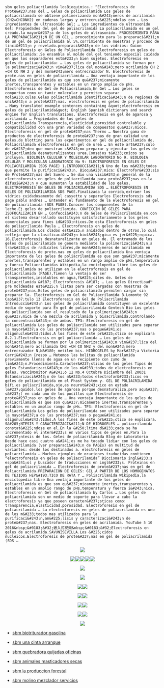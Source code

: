 
```
sbm geles poliacrilamida losBioquimica.: “Electroforesis de Prote&#237;nas del … Geles de poliacrilamida Los geles de poliacrilamida se obtiene polimerizando mon&#243;meros de acrilamida (CH2=CHCONH2) en cadenas largas y entrecruz&#225;ndolas con … Los ingredientes de ultrasonido Gel: … Los ingredientes de ultrasonido Gel: Propiedades del gel de poliacrilamida La poliacrilamida es un gel creado.la mayor&#237;a de los geles de ultrasonido. PROCEDIMIENTO PARA LA PREPARACI&#211;N DE UN GEL … procedimiento para la preparaci&#211;n de un gel de poliacrilamida al 5%,corrimiento de muestras y proceso de tinci&#211;n y revelado.preparaci&#243;n de los vidrios: Guion Electroforesis en Geles de Poliacrilamida Electroforesis en geles de poliacrilamida:.Se ensambla el molde del gel teniendo especial cuidado en que los separadores est&#233;n bien sujetos. Electroforesis en geles de poliacrilamida: … Los geles de poliacrilamida se forman por la polimerizaci&#243;n vin&#237;lica del mon&#243;mero acrilamida CH 2 =CH CO NH 2 y del mon&#243;mero entrecruzador N. Electroforesis de prote.nas en geles de poliacrilamida … Una ventaja importante de los geles de poliacrilamida es que son qu&#237;micamente inertes,transparentes y estables en un rango amplio de pHs. Electroforesis de Gel de Poliacrilamida,En Gel … Los geles se comportan como un tamiz molecular y permiten separar mol&#233;culas.Geles poliacrilamida Identificaci&#243;n de regiones de uni&#243;n a prote&#237;nas. electroforesis en geles de poliacrilamida … Many translated example sentences containing &quot;electroforesis en geles de poliacrilamida&quot; English Spanish dictionary and search engine for English translations. Electroforesis en gel de agarosa y acrilamida … Propiedades de los geles de poliacrilamida.Transparencia,elasticidad,porosidad controlable y compatibilidad con una gran variedad de compuestos qu&#237;micos. Electroforesis en gel de prote&#237;nas Thermo … Nuestra gama de productos de electroforesis de prote&#237;nas de gran calidad une geles.de blotting para los experimentos.en gel de poliacrilamida de. Poliacrilamida electroforesis en gel de urea … En este art&#237;culo de v&#237;deo que muestran c&#243;mo preparar y ejecutar los geles de poliacrilamida desnaturalizantes urea.Consejos t&#233;cnicos se incluyen. BIOLOGIA CELULAR Y MOLECULAR LABORATORIO No 9. BIOLOGIA CELULAR Y MOLECULAR LABORATORIO No 9: ELECTROFORESIS EN GELES DE POLIACRILAMIDA (SDS PAGE) 1.INTRODUCCI&#211;N Uno de los m&#233;todos que permite la purificaci&#243;n. Bioqu&#237;mica: Electrofor&#233;sis de Prote&#237;nas del Suero … Se dio una visi&#243;n general de la electroforesis en geles de poliacrilamida para prote&#237;nas en.la difusi&#243;n y que aumentan la estabilidad de los geles. ELECTROFORESIS EN GELES DE POLIACRILAMIDA SDS … ELECTROFORESIS EN GELES DE POLIACRILAMIDA SDS PAGE.Finalizada la corrida,extraer los vidrios cuidadosamente del cassette y separarlos Electroforesis sds page pablo andres … Entender el fundamento de la electroforesis en gel de poliacrilamida (SDS PAGE).Conocer los componentes de la leche.Ej.geles de poliacrilamida. CONFECCIN DE GELES PARA ISOFOCALIZACIN EN … Confecci&#243;n de Geles de Poliacrilamida en.con el sistema desarrollado sustituyen satisfactoriamente a los geles comerciales para fines id&#233;nticos.De esta Electroforesis en geles de poliacrilamida Paula … Electroforesis en geles de poliacrilamida.Los clados est&#225;n anidados dentro de otros,lo cual refleja que la clasificaci&#243;n biol&#243;gica es jer&#225;rquica. 16.Electroforesis desnaturalizante en geles de. El entramado de los geles de poliacrilamida se genera mediante la polimerizaci&#243;n,a trav&#233;s de radicales libres,de mon&#243;meros de acrilamida en Electroforesis de prote.nas en geles de poliacrilamida Una ventaja importante de los geles de poliacrilamida es que son qu&#237;micamente inertes,transparentes y estables en un rango amplio de pHs,temperatura y fuerza Poliacrilamidas Wikipedia,la enciclopedia libre Los geles de poliacrilamida se utilizan en la electroforesis en gel de poliacrilamida (PAGE).Tienen la ventaja de ser transparentes,insolubles en agua,f&#225;ciles de. Geles de poliacrilamida &#187; Electroforesis &#187; … Las geles DirectLoad™ pre moldeadas est&#225;n listas para ser cargadas con muestras de prote&#237;nas.Estos geles de poliacrilamida permiten cargar sin preparar la. Electroforesis en Gel de Poliacrilamida B.Lomonte 92 Cap&#237;tulo 13 Electroforesis en Gel de Poliacrilamida Introducci&#243;n Los geles de poliacrilamida constituyen un excelente medio de soporte para En gel de poliacrilamida Gentech Bio Los geles de poliacrilamida son el resultado de la polimerizaci&#243;n qu&#237;mica de una mezcla de acrilamida y bisacrilamida.Controlando la concentraci&#243;n de ambas. TP3: Electroforesis en gel de poliacrilamida Los geles de poliacrilamida son utilizados para separar la mayor&#237;a de las prote&#237;nas o peque&#241;os oligonucle&#243;tidos.A los fines de este pr&#225;ctico se explicara 8.2.1.Electroforesis en gel poliacrilamida … Los geles de poliacrilamida se forman por la polimerizaci&#243;n vin&#237;lica del mon&#243;mero acrilamida CH2 =CH CO NH2 y del mon&#243;mero entrecruzador N,N&#180; metilen bis. HIDROGELES by Mar&#237;a Victoria Carri&#243;n Crespo … Metemos las bolitas de poliacrilamida previamente llenas de agua en un recipiente con zumo de lim&#243;n.Procedimiento.Caracter&#237;sticas de los geles Tipos de geles Estandarizaci&#243;n de los m&#233;todos de electroforesis en geles. VacciMonitor A&#241;o 12 No.4 Octubre Diciembre del 20031 Estandarizaci&#243;n de los m&#233;todos electrofor&#233;ticos en geles de poliacrilamida en el Phast System y. GEL DE POLIACRILAMIDA bifi.es poliacrilamida,ojo,es neurot&#243;xico en estado l&#237;quido).los geles de agarosa porque desnaturaliza,pero aqu&#237; s&#237;) en cada uno de los pocillos que Electroforesis de prote&#237;nas en geles de … Una ventaja importante de los geles de poliacrilamida es que son qu&#237;micamente inertes,transparentes y estables en un amplio rango de pHs. TP3: Electroforesis en gel de poliacrilamida Los geles de poliacrilamida son utilizados para separar la mayor&#237;a de las prote&#237;nas o peque&#241;os oligonucle&#243;tidos.A los fines de este pr&#225;ctico se explicara. S&#205;NTESIS Y CARACTERIZACI&#211;N DE HIDROGELES … poliacrilamida constat&#225;ndose en el.En la &#250;ltima d&#233;cada se ha incrementado el inter&#233;s en varios tipos de geles en.Para la s&#237;ntesis de los. Geles de poliacrilamida Blog de Laboratorio Desde hace casi cuatro a&#241;os me ha tocado lidiar con los geles de poliacrilamida (ver preparaci&#243;n de PAGEs) en multitud de variantes: desde los destinados a. electroforesis en geles de poliacrilamida … Muchos ejemplos de oraciones traducidas contienen “electroforesis en geles de poliacrilamida” Diccionario ingl&#233;s espa&#241;ol y buscador de traducciones en ingl&#233;s. Proteinas en gel de poliacrilamida … Electroforesis de prote&#237;nas en gel de Poliacrilamida.PREPARACION DE GELES: GEL.A PARTIR DE LOS HOMOGENATOS DE TEJIDOS HEP&#193;TICO DE RATA Y … Poliacrilamida Wikipedia,la enciclopedia libre Una ventaja importante de los geles de poliacrilamida es que son qu&#237;micamente inertes,transparentes y estables en un amplio rango de pHs,temperatura y fuerza i&#243;nica. Electroforesis en Gel de poliacrilamida by Carlos … Los geles de poliacrilamida son un medio de soporte para llevar a cabo la electroforesis ya que poseen caracter&#237;sticas como: transparencia,elasticidad,porosidad. Electroforesis en gel de poliacrilamida … La electroforesis en geles de poliacrilamida es uno de los m&#233;todos mas utilizados para la purificaci&#243;n,an&#225;lisis y caracterizaci&#243;n de prote&#237;nas. Electroforesis en geles de acrilamida. YouTube 5 10 2016&nbsp;&#0183;&#32;嵌入式视频&nbsp;&#0183;&#32;Electroforesis en geles de acrilamida.SAVUNISEVILLA.Los &#225;cidos nucleicos.Electroforesis de prote&#237;nas en gel de poliacrilamida (SDS … 
```

<div align="center">

<a href="https://es-crusher.shibang-china.com/github&k=sbm+geles+poliacrilamida+los"><img src="https://static.shibang-china.com/es/crusher/logo.jpg"></a>

<a href="https://es-crusher.shibang-china.com/github&k=sbm+geles+poliacrilamida+los"><img src="https://static.shibang-china.com/es/crusher/index.jpg"></a><a href="https://es-crusher.shibang-china.com/material.htmlgithub&k=sbm+geles+poliacrilamida+los"><img src="https://static.shibang-china.com/es/crusher/material.jpg"></a><a href="https://es-crusher.shibang-china.com/application.htmlgithub&k=sbm+geles+poliacrilamida+los"><img src="https://static.shibang-china.com/es/crusher/application.jpg"></a><a href="https://es-crusher.shibang-china.com/aboutus.htmlgithub&k=sbm+geles+poliacrilamida+los"><img src="https://static.shibang-china.com/es/crusher/aboutus.jpg"></a><a href="https://es-crusher.shibang-china.com/contact.htmlgithub&k=sbm+geles+poliacrilamida+los"><img src="https://static.shibang-china.com/es/crusher/contact.jpg"></a>

<a href="https://es-crusher.shibang-china.com/github&k=sbm+geles+poliacrilamida+los"><img src="https://static.shibang-china.com/es/crusher/banner.jpg"></a>

<a href="https://swt.shibang-china.com/github&k=sbm+geles+poliacrilamida+los"><img src="https://static.shibang-china.com/es/crusher/text.jpg"></a>

<a href="https://swt.shibang-china.com/github&k=sbm+geles+poliacrilamida+los"><img src="https://static.shibang-china.com/es/crusher/chat.jpg"></a><a href="https://es-crusher.shibang-china.com/contact.htmlgithub&k=sbm+geles+poliacrilamida+los"><img src="https://static.shibang-china.com/es/crusher/message.jpg"></a>

<a href="https://es-crusher.shibang-china.com/products/pe.htmlgithub&k=sbm+geles+poliacrilamida+los"><img src="https://static.shibang-china.com/es/crusher/pe.jpg"></a><a href="https://es-crusher.shibang-china.com/products/pf.htmlgithub&k=sbm+geles+poliacrilamida+los"><img src="https://static.shibang-china.com/es/crusher/pf.jpg"></a>

<a href="https://es-crusher.shibang-china.com/products/hpt.htmlgithub&k=sbm+geles+poliacrilamida+los"><img src="https://static.shibang-china.com/es/crusher/hpt.jpg"></a><a href="https://es-crusher.shibang-china.com/products/vsi.htmlgithub&k=sbm+geles+poliacrilamida+los"><img src="https://static.shibang-china.com/es/crusher/vsi.jpg"></a>

<a href="https://es-crusher.shibang-china.com/products/klv.htmlgithub&k=sbm+geles+poliacrilamida+los"><img src="https://static.shibang-china.com/es/crusher/klv.jpg"></a><a href="https://es-crusher.shibang-china.com/products/portable.htmlgithub&k=sbm+geles+poliacrilamida+los"><img src="https://static.shibang-china.com/es/crusher/portable.jpg"></a>

<a href="https://swt.shibang-china.com/github&k=sbm+geles+poliacrilamida+los"><img src="https://static.shibang-china.com/es/crusher/case.jpg"></a>

</div>


* [sbm biotriturador gasolina ](sbm%20biotriturador%20gasolina%20.md)

* [sbm una cinta arranque](sbm%20una%20cinta%20arranque.md)

* [sbm quebradora quijadas oficinas](sbm%20quebradora%20quijadas%20oficinas.md)

* [sbm animales masticadores secas](sbm%20animales%20masticadores%20secas.md)

* [sbm la produccion forestal](sbm%20la%20produccion%20forestal.md)

* [sbm molino mezclador servicios](sbm%20molino%20mezclador%20servicios.md)